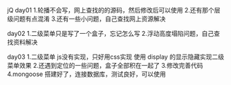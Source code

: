 jQ
day01
1.轮播不会写，网上查找的的源码，然后修改后可以使用
2.还有那个层级问题有点混淆
3.还有一些小问题，自己查找网上资源解决

day02
1.二级菜单只是写了一个盒子，忘记怎么写
2.浮动高度塌陷问题，自己查找资料解决

day03
1.二级菜单  js没有实现，只好用css实现
    使用 display 的显示隐藏实现二级菜单效果
2.还遇到定位的一些问题，盒子全部积在一起了
3.修改完善代码
4.mongoose 搭建好了，连接数据库，测试良好，可以使用
